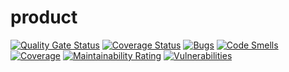 # product
[![Quality Gate Status](https://sonarcloud.io/api/project_badges/measure?project=shrimalisuhas_product&metric=alert_status)](https://sonarcloud.io/summary/new_code?id=shrimalisuhas_product)
[![Coverage Status](https://coveralls.io/repos/github/shrimalisuhas/product/badge.svg?branch=master)](https://coveralls.io/github/shrimalisuhas/product?branch=master)
[![Bugs](https://sonarcloud.io/api/project_badges/measure?project=shrimalisuhas_product&metric=bugs)](https://sonarcloud.io/summary/new_code?id=shrimalisuhas_product)
[![Code Smells](https://sonarcloud.io/api/project_badges/measure?project=shrimalisuhas_product&metric=code_smells)](https://sonarcloud.io/summary/new_code?id=shrimalisuhas_product)
[![Coverage](https://sonarcloud.io/api/project_badges/measure?project=shrimalisuhas_product&metric=coverage)](https://sonarcloud.io/summary/new_code?id=shrimalisuhas_product)
[![Maintainability Rating](https://sonarcloud.io/api/project_badges/measure?project=shrimalisuhas_product&metric=sqale_rating)](https://sonarcloud.io/summary/new_code?id=shrimalisuhas_product)
[![Vulnerabilities](https://sonarcloud.io/api/project_badges/measure?project=shrimalisuhas_product&metric=vulnerabilities)](https://sonarcloud.io/summary/new_code?id=shrimalisuhas_product)
